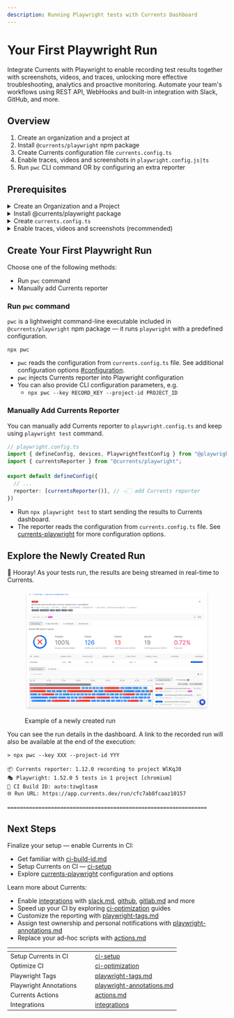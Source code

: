 ```yaml
---
description: Running Playwright tests with Currents Dashboard
---
```


# Your First Playwright Run

Integrate Currents with Playwright to enable recording test results together with screenshots, videos, and traces, unlocking more effective troubleshooting, analytics and proactive monitoring. Automate your team's workflows using REST API, WebHooks and built-in integration with Slack, GitHub, and more.&#x20;



## **Overview**

1. Create an organization and a project at&#x20;
2. Install `@currents/playwright` npm package
3. Create Currents configuration file `currents.config.ts`
4. Enable traces, videos and screenshots in `playwright.config.js|ts`&#x20;
5. Run  `pwc` CLI command OR by configuring an extra reporter



## Prerequisites

<details>

<summary>Create an Organization and a Project</summary>

After signing up for the dashboard service, you will be prompted to create a new organization and a project. You can change their names later.

<img src="../../.gitbook/assets/currents-create-org.gif" alt="Creating an Organization and a Project in Currents dashboard" data-size="original">

After creating a new organization and a project, you'll see on-screen instructions with your newly created **Project ID** and **Record Key.**&#x20;

Select Playwright from the framework selection list and then choose the preferred installation method (see below).

</details>

<details>

<summary>Install @currents/playwright package</summary>

```bash
npm i -D @currents/playwright
```

</details>

<details>

<summary>Create <code>currents.config.ts</code></summary>

Create `currents.config.ts` ( or `.mjs` / `.js` )

```typescript
import { CurrentsConfig } from "@currents/playwright";

const config: CurrentsConfig = {
  recordKey: process.env.CURRENTS_RECORD_KEY || "your-record-key",
  projectId: process.env.CURRENTS_PROJECT_ID || "currents-project-id"
};

export default config;
```

</details>

<details>

<summary>Enable traces, videos and screenshots (recommended)</summary>

Enable traces, videos and screenshots in `playwright.config.ts`&#x20;

```javascript
use: {
    // ...
    trace: "on",
    video: "on",
    screenshot: "on",
}
```



</details>



## Create Your First Playwright Run

Choose one of the following methods:

* Run `pwc` command
* Manually add Currents reporter



### Run `pwc` command

`pwc` is a lightweight command-line executable included in `@currents/playwright` npm package — it runs `playwright` with a predefined configuration.&#x20;

```
npx pwc
```

* `pwc` reads the configuration from `currents.config.ts` file. See additional configuration options [#configuration](you-first-playwright-run.md#configuration "mention").
* `pwc` injects Currents reporter into Playwright configuration
* You can also provide CLI configuration parameters, e.g.&#x20;
  * `npx pwc --key RECORD_KEY --project-id PROJECT_ID`



### Manually Add Currents Reporter

You can manually add Currents reporter to `playwright.config.ts` and keep using `playwright test` command.&#x20;

```typescript
// playwright.config.ts
import { defineConfig, devices, PlaywrightTestConfig } from "@playwright/test";
import { currentsReporter } from "@currents/playwright";

export default defineConfig({
  // ...
  reporter: [currentsReporter()], // 👈🏻 add Currents reporter
})
```

* Run `npx playwright test` to start sending the results to Currents dashboard.
* The reporter reads the configuration from `currents.config.ts` file. See [currents-playwright](../../resources/reporters/currents-playwright/ "mention") for more configuration options.



## Explore the Newly Created Run

🎉 Hooray! As your tests run, the results are being streamed in real-time to Currents.

<figure><img src="../../.gitbook/assets/currents-2025-05-07-00.20.34@2x.png" alt=""><figcaption><p>Example of a newly created run</p></figcaption></figure>

You can see the run details in the dashboard. A link to the recorded run will also be available at the end of the execution:

```
> npx pwc --key XXX --project-id YYY

📦 Currents reporter: 1.12.0 recording to project WlKqJ0
🎭 Playwright: 1.52.0 5 tests in 1 project [chromium]
🔨 CI Build ID: auto:tzwgltasm
🌐 Run URL: https://app.currents.dev/run/cfc7ab8fcaaz10157

================================================================
```



## Next Steps

Finalize your setup — enable Currents in CI:

* Get familiar with [ci-build-id.md](../../guides/ci-build-id.md "mention")
* Setup Currents on CI — [ci-setup](../ci-setup/ "mention")
* Explore [currents-playwright](../../resources/reporters/currents-playwright/ "mention") configuration and options



Learn more about Currents:

* Enable [integrations](../../resources/integrations/ "mention") with [slack.md](../../resources/integrations/slack.md "mention"), [github](../../resources/integrations/github/ "mention"), [gitlab.md](../../resources/integrations/gitlab.md "mention") and more
* Speed up your CI by exploring [ci-optimization](../../guides/ci-optimization/ "mention") guides
* Customize the reporting with [playwright-tags.md](../../guides/playwright-tags.md "mention")
* Assign test ownership and personal notifications with [playwright-annotations.md](../../guides/playwright-annotations.md "mention")
* Replace your ad-hoc scripts with [actions.md](../../guides/currents-actions/reference/actions.md "mention")

<table data-view="cards"><thead><tr><th></th><th></th><th></th><th data-hidden data-card-target data-type="content-ref"></th></tr></thead><tbody><tr><td>Setup Currents in CI</td><td></td><td></td><td><a href="../ci-setup/">ci-setup</a></td></tr><tr><td>Optimize CI</td><td></td><td></td><td><a href="../../guides/ci-optimization/">ci-optimization</a></td></tr><tr><td>Playwright Tags</td><td></td><td></td><td><a href="../../guides/playwright-tags.md">playwright-tags.md</a></td></tr><tr><td>Playwright Annotations</td><td></td><td></td><td><a href="../../guides/playwright-annotations.md">playwright-annotations.md</a></td></tr><tr><td>Currents Actions</td><td></td><td></td><td><a href="../../guides/currents-actions/reference/actions.md">actions.md</a></td></tr><tr><td>Integrations</td><td></td><td></td><td><a href="../../resources/integrations/">integrations</a></td></tr></tbody></table>

